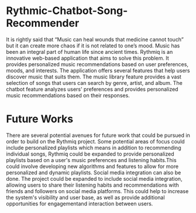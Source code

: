 # Rythmic-Chatbot-Song-Recommender

It is rightly said that “Music can heal wounds that medicine cannot touch” but it can create more chaos if it is not related to one’s mood. Music has been an integral part of human life since ancient times. Rythmiq is an innovative web-based application that aims to solve this problem. It provides personalized music recommendations based on user preferences, moods, and interests. The application offers several features that help users discover music that suits them. The music library feature provides a vast selection
of songs that users can search by genre, artist, and album. The chatbot feature analyzes users' preferences and provides personalized music recommendations based on their responses.

# Future Works 

There are several potential avenues for future work that could be pursued in order to build on the Rythmiq project. Some potential areas of focus could include personalized playlists which means in addition to recommending individual songs, Rythmiq could be expanded to provide personalized playlists based on a user's music preferences and listening habits.This could involve developing new algorithms and features to allow for more personalized and dynamic playlists. Social media integration can also be done. The
project could be expanded to include social media integration, allowing users to share their listening habits and recommendations with friends and followers on social media platforms. This could help to increase the system's visibility and user base, as well as provide additional opportunities for engagementand interaction between users.
